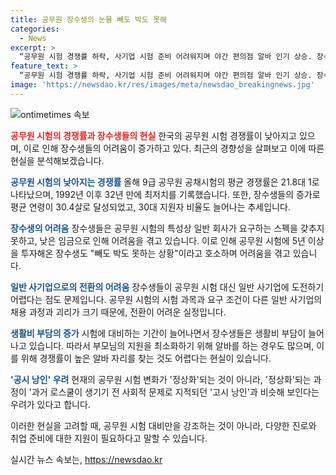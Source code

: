 ```yaml
---
title: 공무원 장수생의 눈물 빼도 박도 못해
categories:
  - News
excerpt: >
  “공무원 시험 경쟁률 하락, 사기업 시험 준비 어려워지며 야간 편의점 알바 인기 상승. 장수생들의 힘겨운 준비과정과 낮은 임금 등으로 박봉 인식 커져. 30대 이상 장수생 대략 3만6000여명으로 추정되며, 정상적인 취업 활동이 의문”
feature_text: >
  “공무원 시험 경쟁률 하락, 사기업 시험 준비 어려워지며 야간 편의점 알바 인기 상승. 장수생들의 힘겨운 준비과정과 낮은 임금 등으로 박봉 인식 커져. 30대 이상 장수생 대략 3만6000여명으로 추정되며, 정상적인 취업 활동이 의문”
image: 'https://newsdao.kr/res/images/meta/newsdao_breakingnews.jpg'
---
```


<p><img src="https://newsdao.kr/res/images/meta/newsdao_breakingnews.jpg" alt="ontimetimes 속보" /></p>

<p><b><span style="color: #ee2323;">공무원 시험의 경쟁률과 장수생들의 현실</span></b>
한국의 공무원 시험 경쟁률이 낮아지고 있으며, 이로 인해 장수생들의 어려움이 증가하고 있다. 최근의 경향성을 살펴보고 이에 따른 현실을 분석해보겠습니다.</p>

<p><b><span style="color: #1a5490;">공무원 시험의 낮아지는 경쟁률</span></b>
올해 9급 공무원 공채시험의 평균 경쟁률은 21.8대 1로 나타났으며, 1992년 이후 32년 만에 최저치를 기록했습니다. 또한, 장수생들의 증가로 평균 연령이 30.4살로 달성되었고, 30대 지원자 비율도 늘어나는 추세입니다.</p>

<p><b><span style="color: #1a5490;">장수생의 어려움</span></b>
장수생들은 공무원 시험의 특성상 일반 회사가 요구하는 스펙을 갖추지 못하고, 낮은 임금으로 인해 어려움을 겪고 있습니다. 이로 인해 공무원 시험에 5년 이상을 투자해온 장수생도 "빼도 박도 못하는 상황"이라고 호소하며 어려움을 겪고 있습니다.</p>

<p><b><span style="color: #1a5490;">일반 사기업으로의 전환의 어려움</span></b>
장수생들이 공무원 시험 대신 일반 사기업에 도전하기 어렵다는 점도 문제입니다. 공무원 시험의 시험 과목과 요구 조건이 다른 일반 사기업의 채용 과정과 괴리가 크기 때문에, 전환이 어려운 실정입니다.</p>

<p><b><span style="color: #1a5490;">생활비 부담의 증가</span></b>
시험에 대비하는 기간이 늘어나면서 장수생들은 생활비 부담이 늘어나고 있습니다. 따라서 부모님의 지원을 최소화하기 위해 알바를 하는 경우도 많으며, 이를 위해 경쟁률이 높은 알바 자리를 찾는 것도 어렵다는 현실이 있습니다.</p>

<p><b><span style="color: #1a5490;">'공시 낭인' 우려</span></b>
현재의 공무원 시험 변화가 '정상화'되는 것이 아니라, '정상화'되는 과정이 '과거 로스쿨이 생기기 전 사회적 문제로 지적되던 '고시 낭인'과 비슷해 보인다는 우려가 있다고 합니다.</p>

<p>이러한 현실을 고려할 때, 공무원 시험 대비만을 강조하는 것이 아니라, 다양한 진로와 취업 준비에 대한 지원이 필요하다고 말할 수 있습니다.</p>
실시간 뉴스 속보는, <a href="https://newsdao.kr" rel="dofollow">https://newsdao.kr</a>


